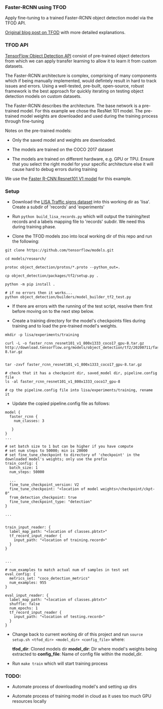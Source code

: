 ### Faster-RCNN using TFOD

[LISA Traffic signs dataset]: http://cvrr.ucsd.edu/LISA/lisa-traffic-sign-dataset.html

[TensorFlow Object Detection API]: https://github.com/tensorflow/models/tree/master/research/object_detection

[TF2 Model Zoo]: https://github.com/tensorflow/models/blob/master/research/object_detection/g3doc/tf2_detection_zoo.md 

[TFOD setup using TF 2]: https://github.com/tensorflow/models/blob/master/research/object_detection/g3doc/tf2.md

[Faster R-CNN Resnet101 V1 model]: http://download.tensorflow.org/models/object_detection/tf2/20200711/faster_rcnn_resnet101_v1_800x1333_coco17_gpu-8.tar.gz


[Original blog post on TFOD]: https://cheeyeo.uk/machine-learning/deep-learning/computer-vision/tensorflow/2021/11/03/using-tensorflow-object-detection-api/


Apply fine-tuning to a trained Faster-RCNN object detection model via the TFOD API.

[Original blog post on TFOD] with more detailed explanations.


### TFOD API

[TensorFlow Object Detection API] consist of pre-trained object detectors from which we can apply transfer learning to allow it to learn it from custom datasets.

The Faster-RCNN architecture is complex, comprising of many components which if being manually implemented, would defintely result in hard to track issues and errors. Using a well-tested, pre-built, open-source, robust framework is the best approach for quickly iterating on testing object detection models on custom datasets.

The Faster-RCNN describes the architecture. The base network is a pre-trained model. For this example we chose the ResNet 101 model. The pre-trained model weights are downloaded and used during the training process through fine-tuning

Notes on the pre-trained models:

* Only the saved model and weights are downloaded.

* The models are trained on the COCO 2017 dataset

* The models are trained on different hardware, e.g. GPU or TPU. Ensure that you select the right model for your specific architecture else it will cause hard to debug errors during training

We use the [Faster R-CNN Resnet101 V1 model] for this example.


### Setup

* Download the [LISA Traffic signs dataset] into this working dir as 'lisa'. Create a subdir of 'records' and 'experiments'

* Run `python build_lisa_records.py` which will output the training/test records and a labels mapping file to 'records' subdir. We need this during training phase.

* Clone the TFOD models zoo into local working dir of this repo and run the following:

```
git clone https://github.com/tensorflow/models.git

cd models/research/

protoc object_detection/protos/*.proto --python_out=.

cp object_detection/packages/tf2/setup.py .

python -m pip install .

# if no errors then it works...
python object_detection/builders/model_builder_tf2_test.py
```

* If there are errors with the running of the test script, resolve them first before moving on to the next step below.

* Create a training directory for the model's checkpoints files during training and to load the pre-trained model's weights. 

```
mkdir -p lisa/experiments/training

curl -L -o faster_rcnn_resnet101_v1_800x1333_coco17_gpu-8.tar.gz http://download.tensorflow.org/models/object_detection/tf2/20200711/faster_rcnn_resnet101_v1_800x1333_coco17_gpu-8.tar.gz


tar -zxvf faster_rcnn_resnet101_v1_800x1333_coco17_gpu-8.tar.gz

# check that it has a checkpoint dir, saved_model dir, pipeline.config file
ls -al faster_rcnn_resnet101_v1_800x1333_coco17_gpu-8

# cp the pipeline.config file into lisa/experiments/training, rename it
```

* Update the copied pipeline.config file as follows:
```
model {
  faster_rcnn {
    num_classes: 3

   }
}
...

# set batch size to 1 but can be higher if you have compute
# set num steps to 50000; min is 20000
# set fine_tune_checkpoint to directory of 'checkpoint' in the downloaded model's weights; only use the prefix
train_config: {
  batch_size: 1
  num_steps: 50000

  ...
  fine_tune_checkpoint_version: V2
  fine_tune_checkpoint: "<location of model weights>/checkpoint/ckpt-0"
  from_detection_checkpoint: true
  fine_tune_checkpoint_type: "detection"
}

...


train_input_reader: {
  label_map_path: "<location of classes.pbtxt>"
  tf_record_input_reader {
    input_path: "<location of training.record>"
  }
}


...

# num_examples to match actual num of samples in test set
eval_config: {
  metrics_set: "coco_detection_metrics"
  num_examples: 955
}

eval_input_reader: {
  label_map_path: "<location of classes.pbtxt>"
  shuffle: false
  num_epochs: 1
  tf_record_input_reader {
    input_path: "<location of testing.record>"
  }
}

```

* Change back to current working dir of this project and run `source setup.sh <tfod_dir> <model_dir> <config_file>` where:

	**tfod_dir**: Cloned models dir
	**model_dir**: Dir where model's weights being extracted to
	**config_file**: Name of config file within the model_dir.

* Run `make train` which will start training process


### TODO:

* Automate process of downloading model's and setting up dirs

* Automate process of training model in cloud as it uses too much GPU resources locally

